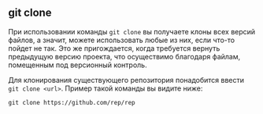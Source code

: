 ## git clone

При использовании команды `git clone` вы получаете клоны всех версий файлов, а значит, можете использовать любые из них, если что-то пойдет не так. Это же пригождается, когда требуется вернуть предыдущую версию проекта, что осуществимо благодаря файлам,  помещенным под версионный контроль.

Для клонирования существующего репозитория понадобится ввести `git clone <url>`. Пример такой команды вы видите ниже:

```
git clone https://github.com/rep/rep
```